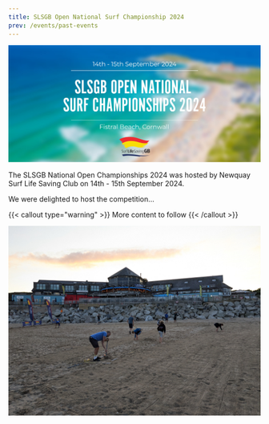```yaml
---
title: SLSGB Open National Surf Championship 2024
prev: /events/past-events
---
```


![SLSGB-National-Open-Champs-Banner-2024](SLSGB-National-Open-Champs-Banner-2024-2910965554.jpg)

The SLSGB National Open Championships 2024 was hosted by Newquay Surf Life Saving Club on 14th - 15th September 2024.

We were delighted to host the competition...

{{< callout type="warning" >}}
  More content to follow
{{< /callout >}}

![Preparing the flags course](PXL_20240915_060838898__prepping_flags_course.jpg)
